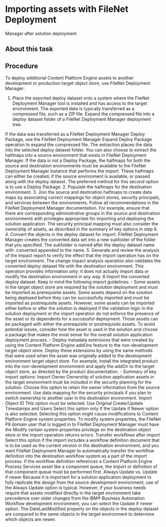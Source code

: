 # Importing assets with FileNet Deployment
Manager after solution deployment

## About this task

## Procedure

To deploy additional Content Platform Engine assets to another development
or production target object store, use FileNet Deployment
Manager:

1. Place the exported deploy dataset onto a system where the FileNet Deployment
Manager tool is installed and
has access to the target environment.
The exported data
is typically transferred as a compressed file, such as a ZIP file.
Expand the compressed file into a deploy dataset folder of a FileNet Deployment
Manager deployment tree.

If the data was transferred as a FileNet Deployment
Manager Deploy Package, use the FileNet Deployment
Manager Expand Deploy
Package operation to expand the compressed file. The extraction places
the data into the selected deploy dataset folder. You can also choose
to extract the halfmaps into a source environment that exists in FileNet Deployment
Manager.
If the data is
not a Deploy Package, the halfmaps for both the source and destination
environments must be available to the FileNet Deployment
Manager instance that performs
the import. These halfmaps can either be created, if the source environment
is available, or passed along with the deploy dataset. The preferred
method for this second option is to use a Deploy Package.
2. Populate the halfmaps for the destination environment.
3. Join the source and destination halfmaps to create data
maps by associating correct mappings for object stores, security principals,
and services between the environments.
Follow all
recommendations in the FileNet Deployment
Manager documentation.
For example, ensure that there are corresponding administrative groups
in the source and destination environments with privileges appropriate
for importing and deploying the solution application. The security
principal mapping must also consider the ownership of assets, as described
in the summary of key options in step 6.
4. Convert the objects in the deploy dataset for import.
FileNet Deployment
Manager creates
the converted data set into a new subfolder of the folder that you
specified. The subfolder is named after the deploy dataset name with .converted appended
to the name.
5. Generate and review the analysis of the impact report to
verify the effect that the import operation has on the target environment.
The change impact analysis operation also validates the converted deploy dataset
file with the destination environment. This operation provides information
only; it does not actually import data or modify the destination environment
in any way.
6 Import the converted deploy dataset. Keep in mind the following import guidelines:
    - Some assets in the target object store are required by the solution
deployment and must be imported as prerequisite assets. Some assets
depend on the solution being deployed before they can be successfully
imported and must be imported as postrequisite assets. However, some
assets can be imported either before or after the solution is deployed if
the validation logic in the solution deployment or the import operation
do not enforce the presence of the asset or its dependents for a successful deployment.
Those assets can be packaged with either the prerequisite or postrequisite
assets. To avoid potential issues, consider how the asset is used
in the solution and choose a package that makes the most sense for
the overall solution application deployment process.
    - Deploy metadata extensions that were created by using the Content Platform Engine addOns feature to the
non-development target object store. Deploy these extensions by using
the same methods that were used when the asset was originally added
to the development environment target object store. For example, install
the integrated product into the non-development environment and apply
the addOn to the target object store, as directed by the product documentation.
    - Summary of key import options:
Import Owner
Ownership of solution application assets in the target environment
must be included in the security planning for the solution. Choose
this option to retain the owner information from the source environment.
Use data mapping for the security principals if you plan to switch
ownership to another user in the destination environment.
Import Object ID
This option must be selected.
Use Original Create/Update Timestamps and Users
Select this option only if the Update if Newer option
is also selected. Selecting this option might cause modifications
to Content Platform Engine system
properties. To modify system properties, the FileNet P8 domain user that is logged
in to FileNet Deployment
Manager must have
the Modify certain system properties privilege
on the destination object store or the import operation returns errors.
Transfer workflows after import 
Select this option if the import includes a workflow definition
document that is to be used as the current version in the destination
environment, and you want FileNet Deployment
Manager to
automatically transfer the workflow definition into the destination
workflow system as a part of the import process. If the workflow definition
references a Content Platform Engine Process
Services asset like a component queue, the import or definition of
that component queue must be performed first.
Always Update vs. Update if newer
Because it is important for a solution application deployment
to fully replicate the design from the source development environment,
use of the Always Update option is typical. However,
if your business needs require that assets modified directly in the
target environment take precedence over older changes from the IBM® Business Automation
Workflow development environment,
you can select the Update if newer option.
The DateLastModified property on the objects in the deploy dataset
are compared to the same objects in the target environment to determine
which objects are newer.